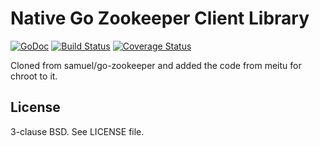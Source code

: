 Native Go Zookeeper Client Library
===================================

[![GoDoc](https://godoc.org/github.com/samuel/go-zookeeper?status.svg)](https://godoc.org/github.com/samuel/go-zookeeper)
[![Build Status](https://travis-ci.org/samuel/go-zookeeper.png)](https://travis-ci.org/samuel/go-zookeeper)
[![Coverage Status](https://coveralls.io/repos/github/samuel/go-zookeeper/badge.svg?branch=master)](https://coveralls.io/github/samuel/go-zookeeper?branch=master)

Cloned from samuel/go-zookeeper and added the code from meitu for chroot to it.

License
-------

3-clause BSD. See LICENSE file.
